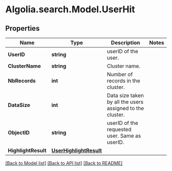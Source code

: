 # Algolia.search.Model.UserHit

## Properties

Name | Type | Description | Notes
------------ | ------------- | ------------- | -------------
**UserID** | **string** | userID of the user. | 
**ClusterName** | **string** | Cluster name. | 
**NbRecords** | **int** | Number of records in the cluster. | 
**DataSize** | **int** | Data size taken by all the users assigned to the cluster. | 
**ObjectID** | **string** | userID of the requested user. Same as userID. | 
**HighlightResult** | [**UserHighlightResult**](UserHighlightResult.md) |  | 

[[Back to Model list]](../README.md#documentation-for-models) [[Back to API list]](../README.md#documentation-for-api-endpoints) [[Back to README]](../README.md)

